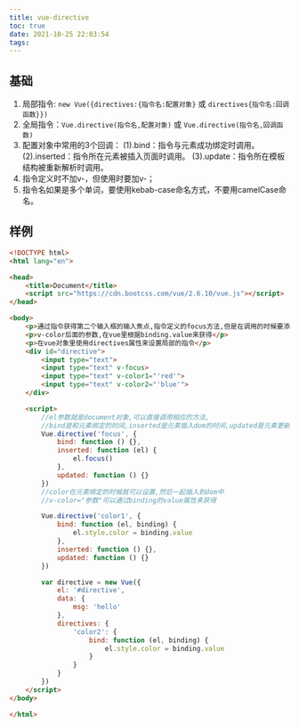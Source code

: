 ```yaml
---
title: vue-directive
toc: true
date: 2021-10-25 22:03:54
tags:
---
```



## 基础
1. 局部指令: `new Vue({directives:{指令名:配置对象}`  或  `directives{指令名:回调函数}})`																
2. 全局指令：`Vue.directive(指令名,配置对象)` 或   `Vue.directive(指令名,回调函数)`
3. 配置对象中常用的3个回调：
    (1).bind：指令与元素成功绑定时调用。
    (2).inserted：指令所在元素被插入页面时调用。
    (3).update：指令所在模板结构被重新解析时调用。
4. 指令定义时不加v-，但使用时要加v-；
5. 指令名如果是多个单词，要使用kebab-case命名方式，不要用camelCase命名。

## 样例
```html
<!DOCTYPE html>
<html lang="en">

<head>
    <title>Document</title>
    <script src="https://cdn.bootcss.com/vue/2.6.10/vue.js"></script>
</head>

<body>
    <p>通过指令获得第二个输入框的输入焦点,指令定义的focus方法,但是在调用的时候要添加v-既v-focus</p>
    <p>v-color后面的参数,在vue里根据binding.value来获得</p>
    <p>在vue对象里使用directives属性来设置局部的指令</p>
    <div id="directive">
        <input type="text">
        <input type="text" v-focus>
        <input type="text" v-color1="'red'">
        <input type="text" v-color2="'blue'">
    </div>

    <script>
        //el参数就是document对象,可以直接调用相应的方法,
        //bind是和元素绑定的时间,inserted是元素插入dom的时间,updated是元素更新的时间,焦点实在dom加载完成后才有的,所以要在inserted里绑定,bind里绑定无效
        Vue.directive('focus', {
            bind: function () {},
            inserted: function (el) {
                el.focus()
            },
            updated: function () {}
        })
        //color在元素绑定的时候就可以设置,然后一起插入到dom中
        //v-color="参数"可以通过binding的value属性来获得

        Vue.directive('color1', {
            bind: function (el, binding) {
                el.style.color = binding.value
            },
            inserted: function () {},
            updated: function () {}
        })

        var directive = new Vue({
            el: '#directive',
            data: {
                msg: 'hello'
            },
            directives: {
                'color2': {
                    bind: function (el, binding) {
                        el.style.color = binding.value
                    }
                }
            }
        })
    </script>
</body>

</html>
```
